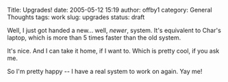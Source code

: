 Title: Upgrades!
date: 2005-05-12 15:19
author: offby1
category: General Thoughts
tags: work
slug: upgrades
status: draft

Well, I just got handed a new\... well, _newer_, system. It's equivalent to Char's laptop, which is more than 5 times faster than the old system.

It's nice. And I can take it home, if I want to. Which is pretty cool, if you ask me.

So I'm pretty happy -- I have a real system to work on again. Yay me!
